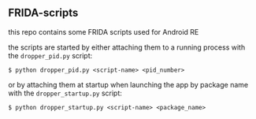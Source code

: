 ## FRIDA-scripts

this repo contains some FRIDA scripts used for Android RE

the scripts are started by either attaching them to a running process with the `dropper_pid.py` script:
```
$ python dropper_pid.py <script-name> <pid_number>
```

or by attaching them at startup when launching the app by package name with the `dropper_startup.py` script:

```
$ python dropper_startup.py <script-name> <package_name>
```